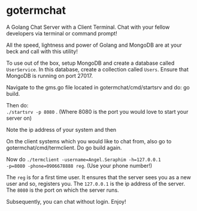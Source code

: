 # gotermchat
A Golang Chat Server with a Client Terminal. Chat with your fellow developers via terminal or command prompt!


All the speed, lightness and power of Golang and MongoDB are at your beck and call with this utility!

To use out of the box, setup MongoDB and create a database called `UserService`. In this database, 
create a collection called `Users`. Ensure that MongoDB is running on port 27017.

Navigate to the gms.go file located in gotermchat/cmd/startsrv and do: go build.

Then do: <br><code>./startsrv -p 8080</code> </code>. (Where 8080 is the port you would love to start your server on)

Note the ip address of your system and then

On the client systems which you would like to chat from, also go to gotermchat/cmd/termclient. Do go build again.

Now do  <code>./termclient -username=Angel.Seraphim -h=127.0.0.1 -p=8080 -phone=0906678888 reg</code>. (Use your phone number!)

The `reg` is for a first time user. It ensures that the server sees you as a new user and so, registers you.
The `127.0.0.1` is the ip address of the server.
The `8080` is the port on which the server runs.

Subsequently, you can chat without login. Enjoy!
